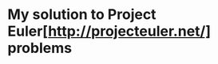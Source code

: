 My solution to Project Euler[http://projecteuler.net/] problems
===============================================================

